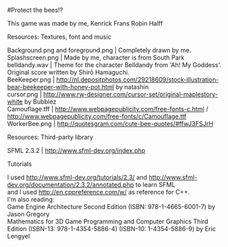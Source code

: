 ﻿#Protect the bees!?  
  
This game was made by me, Kenrick Frans Robin Halff  
  
Resources: Textures, font and music  
  
Background.png and foreground.png | Completely drawn by me.  
Splashscreen.png | Made by me, character is from South Park  
belldandy.wav | Theme for the character Belldandy from 'Ah! My Goddess'. Original score written by Shirō Hamaguchi.  
BeeKeeper.png | http://nl.depositphotos.com/29218609/stock-illustration-bear-beekeeper-with-honey-pot.html by natashin  
cursor.png | http://www.rw-designer.com/cursor-set/original-maplestory-white by Bubblez  
Camouflage.tff | http://www.webpagepublicity.com/free-fonts-c.html / http://www.webpagepublicity.com/free-fonts/c/Camouflage.ttf  
WorkerBee.png | http://quotesgram.com/cute-bee-quotes/#ffwJ3FSJrH  
  
Resources: Third-party library  
  
SFML 2.3.2 | http://www.sfml-dev.org/index.php  
  
Tutorials  
  
I used http://www.sfml-dev.org/tutorials/2.3/ and http://www.sfml-dev.org/documentation/2.3.2/annotated.php to learn SFML  
and I used http://en.cppreference.com/w/ as reference for C++.  
I'm also reading:  
	Game Engine Architecture Second Edition (ISBN: 978-1-4665-6001-7) by Jason Gregory  
	Mathematics for 3D Game Programming and Computer Graphics Third Edition (ISBN-13: 978-1-4354-5886-4) (ISBN-10: 1-4354-5886-9) by Eric Lengyel  
